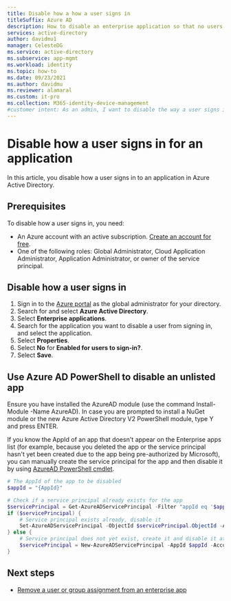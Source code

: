 ```yaml
---
title: Disable how a how a user signs in
titleSuffix: Azure AD
description: How to disable an enterprise application so that no users may sign in to it in Azure Active Directory
services: active-directory
author: davidmu1
manager: CelesteDG
ms.service: active-directory
ms.subservice: app-mgmt
ms.workload: identity
ms.topic: how-to
ms.date: 09/23/2021
ms.author: davidmu
ms.reviewer: alamaral
ms.custom: it-pro
ms.collection: M365-identity-device-management
#customer intent: As an admin, I want to disable the way a user signs in for an application so that no user can sign in to it in Azure Active Directory.
---
```

# Disable how a user signs in for an application

In this article, you disable how a user signs in to an application in Azure Active Directory.

## Prerequisites

To disable how a user signs in, you need:

- An Azure account with an active subscription. [Create an account for free](https://azure.microsoft.com/free/?WT.mc_id=A261C142F).
- One of the following roles: Global Administrator, Cloud Application Administrator, Application Administrator, or owner of the service principal.

## Disable how a user signs in

1. Sign in to the [Azure portal](https://portal.azure.com) as the global administrator for your directory.
1. Search for and select **Azure Active Directory**.
1. Select **Enterprise applications**.
1. Search for the application you want to disable a user from signing in, and select the application.
1. Select **Properties**.
1. Select **No** for **Enabled for users to sign-in?**.
1. Select **Save**.

## Use Azure AD PowerShell to disable an unlisted app

Ensure you have installed the AzureAD module (use the command Install-Module -Name AzureAD). In case you are prompted to install a NuGet module or the new Azure Active Directory V2 PowerShell module, type Y and press ENTER.

If you know the AppId of an app that doesn't appear on the Enterprise apps list (for example, because you deleted the app or the service principal hasn't yet been created due to the app being pre-authorized by Microsoft), you can manually create the service principal for the app and then disable it by using [AzureAD PowerShell cmdlet](/powershell/module/azuread/New-AzureADServicePrincipal).

```PowerShell
# The AppId of the app to be disabled
$appId = "{AppId}"

# Check if a service principal already exists for the app
$servicePrincipal = Get-AzureADServicePrincipal -Filter "appId eq '$appId'"
if ($servicePrincipal) {
    # Service principal exists already, disable it
    Set-AzureADServicePrincipal -ObjectId $servicePrincipal.ObjectId -AccountEnabled $false
} else {
    # Service principal does not yet exist, create it and disable it at the same time
    $servicePrincipal = New-AzureADServicePrincipal -AppId $appId -AccountEnabled $false
}
```

## Next steps

- [Remove a user or group assignment from an enterprise app](./assign-user-or-group-access-portal.md)
